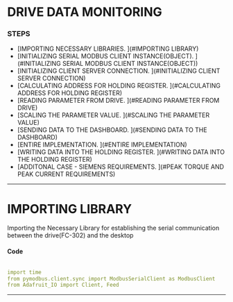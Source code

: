 # DRIVE DATA MONITORING

### STEPS

 * [IMPORTING NECESSARY LIBRARIES. ](#IMPORTING LIBRARY)
 * [INITIALIZING SERIAL MODBUS CLIENT INSTANCE(OBJECT). ](#INITIALIZING SERIAL MODBUS CLIENT INSTANCE(OBJECT))
 * [INITIALIZING CLIENT SERVER CONNECTION. ](#INITIALIZING CLIENT SERVER CONNECTION)
 * [CALCULATING ADDRESS FOR HOLDING REGISTER. ](#CALCULATING ADDRESS FOR HOLDING REGISTER)
 * [READING PARAMETER FROM DRIVE. ](#READING PARAMETER FROM DRIVE)
 * [SCALING THE PARAMETER VALUE. ](#SCALING THE PARAMETER VALUE)
 * [SENDING DATA TO THE DASHBOARD. ](#SENDING DATA TO THE DASHBOARD)
 * [ENTIRE IMPLEMENTATION. ](#ENTIRE IMPLEMENTATION)
 * [WRITING DATA INTO THE HOLDING REGISTER. ](#WRITING DATA INTO THE HOLDING REGISTER)
 * [ADDITONAL CASE - SIEMENS REQUIREMENTS. ](#PEAK TORQUE AND PEAK CURRENT REQUIREMENTS)

---
# IMPORTING LIBRARY

Importing the Necessary Library for establishing the serial communication between the drive(FC-302) and the desktop  
 
 
 #### Code

```yaml

import time
from pymodbus.client.sync import ModbusSerialClient as ModbusClient
from Adafruit_IO import Client, Feed

```
---
